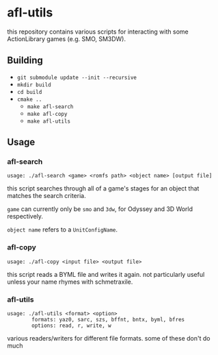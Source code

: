 # afl-utils

this repository contains various scripts for interacting with some ActionLibrary games (e.g. SMO, SM3DW).

## Building

* `git submodule update --init --recursive`
* `mkdir build`
* `cd build`
* `cmake ..`
    * `make afl-search`
    * `make afl-copy`
    * `make afl-utils`

## Usage

### afl-search

`usage: ./afl-search <game> <romfs path> <object name> [output file]`

this script searches through all of a game's stages for an object that matches the search criteria.

`game` can currently only be `smo` and `3dw`, for Odyssey and 3D World respectively.

`object name` refers to a `UnitConfigName`.

### afl-copy

`usage: ./afl-copy <input file> <output file>`

this script reads a BYML file and writes it again. not particularly useful unless your name rhymes with schmetraxile.

### afl-utils

```
usage: ./afl-utils <format> <option>
        formats: yaz0, sarc, szs, bffnt, bntx, byml, bfres
        options: read, r, write, w
```

various readers/writers for different file formats. some of these don't do much
